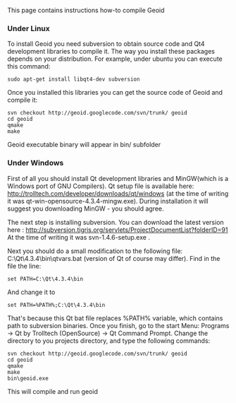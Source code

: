 This page contains instructions how-to compile Geoid

### Under Linux ###
To install Geoid you need subversion to obtain source code and Qt4 development libraries to compile it. The way you install these packages depends on your distribution.
For example, under ubuntu you can execute this command:
```
sudo apt-get install libqt4-dev subversion
```
Once you installed this libraries you can get the source code of Geoid and compile it:
```
svn checkout http://geoid.googlecode.com/svn/trunk/ geoid
cd geoid
qmake
make
```
Geoid executable binary will appear in bin/ subfolder


### Under Windows ###
First of all you should install Qt development libraries and MinGW(which is a Windows port of GNU Compilers). Qt setup file is available here: http://trolltech.com/developer/downloads/qt/windows (at the time of writing it was qt-win-opensource-4.3.4-mingw.exe). During installation it will suggest you downloading MinGW - you should agree.

The next step is installing subversion. You can download the latest version here : http://subversion.tigris.org/servlets/ProjectDocumentList?folderID=91 At the time of writing it was svn-1.4.6-setup.exe .

Next you should do a small modification to the following file: C:\Qt\4.3.4\bin\qtvars.bat (version of Qt of course may differ). Find in the file the line:
```
set PATH=C:\Qt\4.3.4\bin
```
And change it to
```
set PATH=%PATH%;C:\Qt\4.3.4\bin
```
That's because this Qt bat file replaces %PATH% variable, which contains path to subversion binaries. Once you finish, go to the start Menu: Programs -> Qt by Trolltech (OpenSource) -> Qt Command Prompt. Change the directory to you projects directory, and type the following commands:
```
svn checkout http://geoid.googlecode.com/svn/trunk/ geoid
cd geoid
qmake
make
bin\geoid.exe
```
This will compile and run geoid